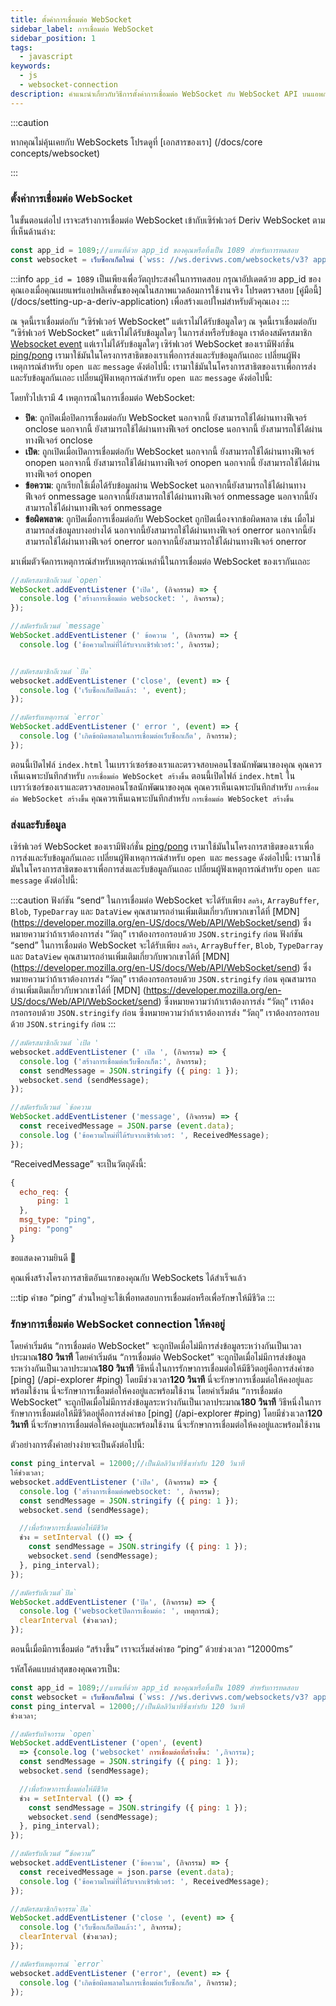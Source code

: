 ```yaml
---
title: ตั้งค่าการเชื่อมต่อ WebSocket
sidebar_label: การเชื่อมต่อ WebSocket
sidebar_position: 1
tags:
  - javascript
keywords:
  - js
  - websocket-connection
description: คำแนะนำเกี่ยวกับวิธีการตั้งค่าการเชื่อมต่อ WebSocket กับ WebSocket API บนแอพการซื้อขายของคุณ
---
```


:::caution

หากคุณไม่คุ้นเคยกับ WebSockets โปรดดูที่ [เอกสารของเรา] (/docs/core concepts/websocket)

:::

### ตั้งค่าการเชื่อมต่อ WebSocket

<!-- To create a websocket connection, we want to use the Deriv websocket URL with an `app_id`. You can create your own app_id within your [dashboard](/dashboard) or keep the default `1089` app_id for testing. Keep in mind that eventually, you should make your own app_id. Especially if you would like to monetize your application. -->

ในขั้นตอนต่อไป เราจะสร้างการเชื่อมต่อ WebSocket เข้ากับเซิร์ฟเวอร์ Deriv WebSocket ตามที่เห็นด้านล่าง:

```js title="index.js" showLineNumbers
const app_id = 1089;//แทนที่ด้วย app_id ของคุณหรือทิ้งเป็น 1089 สำหรับการทดสอบ
const websocket = เว็บซ็อกเก็ตใหม่ (`wss: //ws.derivws.com/websockets/v3? app_id =${app_id}`);
```

:::info
`app_id = 1089` เป็นเพียงเพื่อวัตถุประสงค์ในการทดสอบ กรุณาอัปเดตด้วย app_id ของคุณเองเมื่อคุณเผยแพร่แอปพลิเคชั่นของคุณในสภาพแวดล้อมการใช้งานจริง โปรดตรวจสอบ [คู่มือนี้] (/docs/setting-up-a-deriv-application) เพื่อสร้างแอปใหม่สำหรับตัวคุณเอง
:::

ณ จุดนี้เราเชื่อมต่อกับ “เซิร์ฟเวอร์ WebSocket” แต่เราไม่ได้รับข้อมูลใดๆ ณ จุดนี้เราเชื่อมต่อกับ “เซิร์ฟเวอร์ WebSocket” แต่เราไม่ได้รับข้อมูลใดๆ ในการส่งหรือรับข้อมูล เราต้องสมัครสมาชิก <a href="https://developer.mozilla.org/en-US/docs/Web/API/WebSocket#events" target="_blank">Websocket event</a> แต่เราไม่ได้รับข้อมูลใดๆ เซิร์ฟเวอร์ WebSocket ของเรามีฟังก์ชั่น <a href="/api-explorer#ping" target="_blank" rel="noopener noreferrer">ping/pong</a> เรามาใช้มันในโครงการสาธิตของเราเพื่อการส่งและรับข้อมูลกันเถอะ เปลี่ยนผู้ฟังเหตุการณ์สำหรับ `open `และ `message` ดังต่อไปนี้: เรามาใช้มันในโครงการสาธิตของเราเพื่อการส่งและรับข้อมูลกันเถอะ เปลี่ยนผู้ฟังเหตุการณ์สำหรับ `open `และ `message` ดังต่อไปนี้:

โดยทั่วไปเรามี 4 เหตุการณ์ในการเชื่อมต่อ WebSocket:

- **ปิด**:
  ถูกปิดเมื่อปิดการเชื่อมต่อกับ WebSocket นอกจากนี้ ยังสามารถใช้ได้ผ่านทางฟีเจอร์ onclose นอกจากนี้ ยังสามารถใช้ได้ผ่านทางฟีเจอร์ onclose นอกจากนี้ ยังสามารถใช้ได้ผ่านทางฟีเจอร์ onclose
- **เปิด**:
  ถูกเปิดเมื่อเปิดการเชื่อมต่อกับ WebSocket นอกจากนี้ ยังสามารถใช้ได้ผ่านทางฟีเจอร์ onopen นอกจากนี้ ยังสามารถใช้ได้ผ่านทางฟีเจอร์ onopen นอกจากนี้ ยังสามารถใช้ได้ผ่านทางฟีเจอร์ onopen
- **ข้อความ**:
  ถูกเรียกใช้เมื่อได้รับข้อมูลผ่าน WebSocket นอกจากนี้ยังสามารถใช้ได้ผ่านทางฟีเจอร์ onmessage นอกจากนี้ยังสามารถใช้ได้ผ่านทางฟีเจอร์ onmessage นอกจากนี้ยังสามารถใช้ได้ผ่านทางฟีเจอร์ onmessage
- **ข้อผิดพลาด**:
  ถูกปิดเมื่อการเชื่อมต่อกับ WebSocket ถูกปิดเนื่องจากข้อผิดพลาด เช่น เมื่อไม่สามารถส่งข้อมูลบางอย่างได้ นอกจากนี้ยังสามารถใช้ได้ผ่านทางฟีเจอร์ onerror นอกจากนี้ยังสามารถใช้ได้ผ่านทางฟีเจอร์ onerror นอกจากนี้ยังสามารถใช้ได้ผ่านทางฟีเจอร์ onerror

มาเพิ่มตัวจัดการเหตุการณ์สำหรับเหตุการณ์เหล่านี้ในการเชื่อมต่อ WebSocket ของเรากันเถอะ

```js title="index.js" showLineNumbers
//สมัครสมาชิกอีเวนต์ `open`
WebSocket.addEventListener ('เปิด', (กิจกรรม) => {
  console.log ('สร้างการเชื่อมต่อ websocket: ', กิจกรรม);
});

//สมัครรับอีเวนต์ `message`
WebSocket.addEventListener (' ข้อความ ', (กิจกรรม) => {
  console.log ('ข้อความใหม่ที่ได้รับจากเซิร์ฟเวอร์:', กิจกรรม);


//สมัครสมาชิกอีเวนต์ `ปิด`
websocket.addEventListener ('close', (event) => {
  console.log ('เว็บซ็อกเก็ตปิดแล้ว: ', event);
});

//สมัครรับเหตุการณ์ `error`
WebSocket.addEventListener (' error ', (event) => {
  console.log ('เกิดข้อผิดพลาดในการเชื่อมต่อเว็บซ็อกเก็ต', กิจกรรม);
});
```

ตอนนี้เปิดไฟล์ `index.html` ในเบราว์เซอร์ของเราและตรวจสอบคอนโซลนักพัฒนาของคุณ คุณควรเห็นเฉพาะบันทึกสำหรับ `การเชื่อมต่อ WebSocket สร้างขึ้น` ตอนนี้เปิดไฟล์ `index.html` ในเบราว์เซอร์ของเราและตรวจสอบคอนโซลนักพัฒนาของคุณ คุณควรเห็นเฉพาะบันทึกสำหรับ `การเชื่อมต่อ WebSocket สร้างขึ้น` คุณควรเห็นเฉพาะบันทึกสำหรับ `การเชื่อมต่อ WebSocket สร้างขึ้น`

### ส่งและรับข้อมูล

เซิร์ฟเวอร์ WebSocket ของเรามีฟังก์ชั่น <a href="/api-explorer#ping" target="_blank" rel="noopener noreferrer">ping/pong</a> เรามาใช้มันในโครงการสาธิตของเราเพื่อการส่งและรับข้อมูลกันเถอะ เปลี่ยนผู้ฟังเหตุการณ์สำหรับ `open `และ `message` ดังต่อไปนี้: เรามาใช้มันในโครงการสาธิตของเราเพื่อการส่งและรับข้อมูลกันเถอะ เปลี่ยนผู้ฟังเหตุการณ์สำหรับ `open `และ `message` ดังต่อไปนี้:

:::caution
ฟังก์ชัน “send” ในการเชื่อมต่อ WebSocket จะได้รับเพียง `สตริง`, `ArrayBuffer`, `Blob`, `TypeDarray` และ `DataView` คุณสามารถอ่านเพิ่มเติมเกี่ยวกับพวกเขาได้ที่ [MDN] (https://developer.mozilla.org/en-US/docs/Web/API/WebSocket/send) ซึ่งหมายความว่าถ้าเราต้องการส่ง “วัตถุ” เราต้องกรอกรอบด้วย `JSON.stringify` ก่อน ฟังก์ชัน “send” ในการเชื่อมต่อ WebSocket จะได้รับเพียง `สตริง`, `ArrayBuffer`, `Blob`, `TypeDarray` และ `DataView` คุณสามารถอ่านเพิ่มเติมเกี่ยวกับพวกเขาได้ที่ [MDN] (https://developer.mozilla.org/en-US/docs/Web/API/WebSocket/send) ซึ่งหมายความว่าถ้าเราต้องการส่ง “วัตถุ” เราต้องกรอกรอบด้วย `JSON.stringify` ก่อน คุณสามารถอ่านเพิ่มเติมเกี่ยวกับพวกเขาได้ที่ [MDN] (https://developer.mozilla.org/en-US/docs/Web/API/WebSocket/send) ซึ่งหมายความว่าถ้าเราต้องการส่ง “วัตถุ” เราต้องกรอกรอบด้วย `JSON.stringify` ก่อน ซึ่งหมายความว่าถ้าเราต้องการส่ง “วัตถุ” เราต้องกรอกรอบด้วย `JSON.stringify` ก่อน
:::

```js title="index.js" showLineNumbers
//สมัครสมาชิกอีเวนต์ `เปิด '
websocket.addEventListener (' เปิด ', (กิจกรรม) => {
  console.log ('สร้างการเชื่อมต่อเว็บซ็อกเก็ต:', กิจกรรม);
  const sendMessage = JSON.stringify ({ ping: 1 });
  websocket.send (sendMessage);
});

//สมัครรับอีเวนต์ `ข้อความ
WebSocket.addEventListener ('message', (กิจกรรม) => {
  const receivedMessage = JSON.parse (event.data);
  console.log ('ข้อความใหม่ที่ได้รับจากเซิร์ฟเวอร์: ', ReceivedMessage);
});
```

“ReceivedMessage” จะเป็นวัตถุดังนี้:

```js showLineNumbers
{
  echo_req: {
      ping: 1
  },
  msg_type: "ping",
  ping: "pong"
}
```

ขอแสดงความยินดี :tada:

คุณเพิ่งสร้างโครงการสาธิตอันแรกของคุณกับ WebSockets ได้สำเร็จแล้ว

:::tip
คำขอ “ping” ส่วนใหญ่จะใช้เพื่อทดสอบการเชื่อมต่อหรือเพื่อรักษาให้มีชีวิต
:::

### รักษาการเชื่อมต่อ WebSocket connection ให้คงอยู่

โดยค่าเริ่มต้น “การเชื่อมต่อ WebSocket” จะถูกปิดเมื่อไม่มีการส่งข้อมูลระหว่างกันเป็นเวลาประมาณ**180 วินาที** โดยค่าเริ่มต้น “การเชื่อมต่อ WebSocket” จะถูกปิดเมื่อไม่มีการส่งข้อมูลระหว่างกันเป็นเวลาประมาณ**180 วินาที** วิธีหนึ่งในการรักษาการเชื่อมต่อให้มีชีวิตอยู่คือการส่งคำขอ [ping] (/api-explorer #ping) โดยมีช่วงเวลา**120 วินาที** นี่จะรักษาการเชื่อมต่อให้คงอยู่และพร้อมใช้งาน นี่จะรักษาการเชื่อมต่อให้คงอยู่และพร้อมใช้งาน โดยค่าเริ่มต้น “การเชื่อมต่อ WebSocket” จะถูกปิดเมื่อไม่มีการส่งข้อมูลระหว่างกันเป็นเวลาประมาณ**180 วินาที** วิธีหนึ่งในการรักษาการเชื่อมต่อให้มีชีวิตอยู่คือการส่งคำขอ [ping] (/api-explorer #ping) โดยมีช่วงเวลา**120 วินาที** นี่จะรักษาการเชื่อมต่อให้คงอยู่และพร้อมใช้งาน นี่จะรักษาการเชื่อมต่อให้คงอยู่และพร้อมใช้งาน

ตัวอย่างการตั้งค่าอย่างง่ายจะเป็นดังต่อไปนี้:

```js title="index.js" showLineNumbers
const ping_interval = 12000;//เป็นมิลลิวินาทีซึ่งเท่ากับ 120 วินาที
ให้ช่วงเวลา;
websocket.addEventListener ('เปิด', (กิจกรรม) => {
  console.log ('สร้างการเชื่อมต่อwebsocket: ', กิจกรรม);
  const sendMessage = JSON.stringify ({ ping: 1 });
  websocket.send (sendMessage);

  //เพื่อรักษาการเชื่อมต่อให้มีชีวิต
  ช่วง = setInterval (() => {
    const sendMessage = JSON.stringify ({ ping: 1 });
    websocket.send (sendMessage);
  }, ping_interval);
});

//สมัครรับอีเวนต์`ปิด`
WebSocket.addEventListener ('ปิด', (กิจกรรม) => {
  console.log ('websocketปิดการเชื่อมต่อ: ', เหตุการณ์);
  clearInterval (ช่วงเวลา);
});
```

ตอนนี้เมื่อมีการเชื่อมต่อ “สร้างขึ้น” เราจะเริ่มส่งคำขอ “ping” ด้วยช่วงเวลา “12000ms”

รหัสโค้ดแบบล่าสุดของคุณควรเป็น:

```js title="index.js" showLineNumbers
const app_id = 1089;//แทนที่ด้วย app_id ของคุณหรือทิ้งเป็น 1089 สำหรับการทดสอบ
const websocket = เว็บซ็อกเก็ตใหม่ (`wss: //ws.derivws.com/websockets/v3? app_id=${app_id}`);
const ping_interval = 12000;//เป็นมิลลิวินาทีซึ่งเท่ากับ 120 วินาที
ช่วงเวลา;

//สมัครรับกิจกรรม `open`
WebSocket.addEventListener ('open', (event)
  => {console.log ('websocket' การเชื่อมต่อที่สร้างขึ้น: ',กิจกรรม);
  const sendMessage = JSON.stringify ({ ping: 1 });
  websocket.send (sendMessage);

  //เพื่อรักษาการเชื่อมต่อให้มีชีวิต
  ช่วง = setInterval (() => {
    const sendMessage = JSON.stringify ({ ping: 1 });
    websocket.send (sendMessage);
  }, ping_interval);
});

//สมัครรับอีเวนต์ “ข้อความ”
websocket.addEventListener ('ข้อความ', (กิจกรรม) => {
  const receivedMessage = json.parse (event.data);
  console.log ('ข้อความใหม่ที่ได้รับจากเซิร์ฟเวอร์: ', ReceivedMessage);
});

//สมัครสมาชิกกิจกรรม`ปิด`
WebSocket.addEventListener ('close ', (event) => {
  console.log ('เว็บซ็อกเก็ตปิดแล้ว:', กิจกรรม);
  clearInterval (ช่วงเวลา);
});

//สมัครรับเหตุการณ์ `error`
websocket.addEventListener ('error', (event) => {
  console.log ('เกิดข้อผิดพลาดในการเชื่อมต่อเว็บซ็อกเก็ต', กิจกรรม);
});
```
